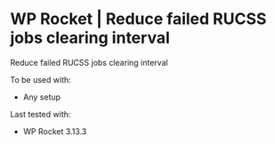 # WP Rocket | Reduce failed RUCSS jobs clearing interval

Reduce failed RUCSS jobs clearing interval

To be used with:
* Any setup

Last tested with:
* WP Rocket 3.13.3
